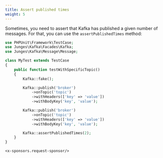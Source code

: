 ```yaml
---
title: Assert published times
weight: 5
---
```


Sometimes, you need to assert that Kafka has published a given number of messages. For that, you can use the `assertPublishedTimes` method:

```php
use PHPUnit\Framework\TestCase;
use Junges\Kafka\Facades\Kafka;
use Junges\Kafka\Message\Message;

class MyTest extends TestCase
{
    public function testWithSpecificTopic()
    {
        Kafka::fake();

        Kafka::publish('broker')
            ->onTopic('topic')
            ->withHeaders(['key' => 'value'])
            ->withBodyKey('key', 'value');

        Kafka::publish('broker')
            ->onTopic('topic')
            ->withHeaders(['key' => 'value'])
            ->withBodyKey('key', 'value');

        Kafka::assertPublishedTimes(2);
    }
} 
```

```+parse
<x-sponsors.request-sponsor/>
```